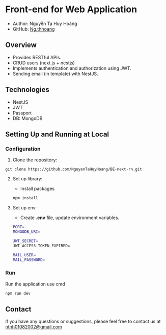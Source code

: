 # Front-end for Web Application
- Author: Nguyễn Tạ Huy Hoàng
- GitHub: [Ng.thhoang](https://github.com/NguyenTaHuyHoang)

## Overview

- Provides RESTful APIs.
- CRUD users (next.js + nestjs)
- Implements authentication and authorization using JWT.
- Sending email (in template) with NestJS.

## Technologies
- NestJS
- JWT
- Passport
- DB: MongoDB

## Setting Up and Running at Local
### Configuration
1. Clone the repository:
```
git clone https://github.com/NguyenTaHuyHoang/BE-next-rn.git
```

2. Set up library:
    - Install packages
    ```bash
    npm install
    ```
    
3. Set up env:
    - Create **.env** file, update environment variables.
   ```bash
   PORT=
   MONGODB_URI=

   JWT_SECRET=
   JWT_ACCESS-TOKEN_EXPIRED=

   MAIL_USER=
   MAIL_PASSWORD=
   ```
   
### Run
Run the application use cmd
```bash
npm run dev
```
## Contact
If you have any questions or suggestions, please feel free to contact us at nthh01082002@gmail.com

